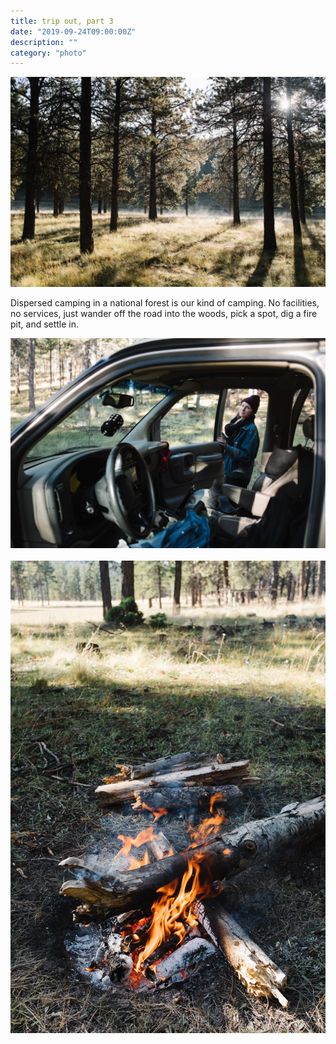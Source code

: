 ```yaml
---
title: trip out, part 3
date: "2019-09-24T09:00:00Z"
description: ""
category: "photo"
---
```


![ ](./img/tripout-1.jpg)

Dispersed camping in a national forest is our kind of camping. No facilities, no services, just wander off the road into the woods, pick a spot, dig a fire pit, and settle in.

![ ](./img/tripout-2.jpg)
<br><br>
![ ](./img/tripout-3.jpg)
